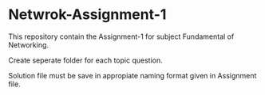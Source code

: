 # Netwrok-Assignment-1

This repository contain the Assignment-1 for subject Fundamental of Networking.

Create seperate folder for each topic question.

Solution file must be save in appropiate naming format given in Assignment file.
